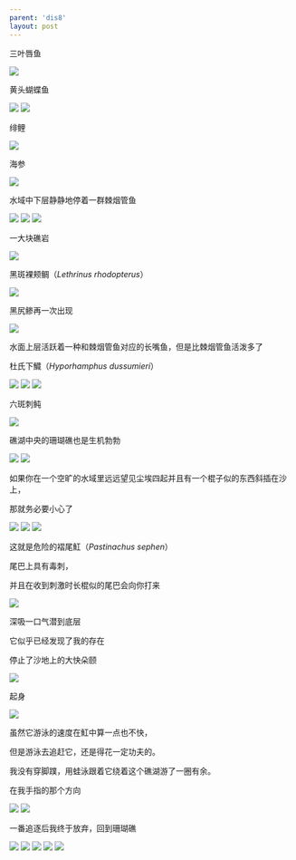 ```yaml
---
parent: 'dis8'
layout: post
---
```


三叶唇鱼

<img class='disc' src='https://i.postimg.cc/bNBFYV51/513.jpg'>

黄头蝴蝶鱼

<img class='disc' src='https://i.postimg.cc/43CLV7sd/514.jpg'>

<img class='disc' src='https://i.postimg.cc/k4qTY0VP/515.jpg'>

绯鲤

<img class='disc' src='https://i.postimg.cc/769mFK7G/516.jpg'>

海参

<img class='disc' src='https://i.postimg.cc/0jNcP7dt/517.jpg'>

水域中下层静静地停着一群棘烟管鱼

<img class='disc' src='https://i.postimg.cc/NFPbMLdQ/518.jpg'>

<img class='disc' src='https://i.postimg.cc/X7pQPcvq/519.jpg'>

<img class='disc' src='https://i.postimg.cc/YSwRj5zL/520.jpg'>

一大块礁岩

<img class='disc' src='https://i.postimg.cc/YSf3Fddn/521.jpg'>

黑斑裸颊鲷（<i>Lethrinus rhodopterus</i>）

<img class='disc' src='https://i.postimg.cc/kgSwJJKd/522.jpg'>

黑尻鲹再一次出现

<img class='disc' src='https://i.postimg.cc/BZhmNw4R/523.jpg'>

水面上层活跃着一种和棘烟管鱼对应的长嘴鱼，但是比棘烟管鱼活泼多了

杜氏下鱵（<i>Hyporhamphus dussumieri</i>）

<img class='disc' src='https://i.postimg.cc/KvwJhkKN/524.jpg'>

<img class='disc' src='https://i.postimg.cc/d1s9jGXq/525.jpg'>

<img class='disc' src='https://i.postimg.cc/wvwQf78D/526.jpg'>

六斑刺鲀

<img class='disc' src='https://i.postimg.cc/Fz1g2NN8/527.jpg'>

礁湖中央的珊瑚礁也是生机勃勃

<img class='disc' src='https://i.postimg.cc/NFV7tS0M/528.jpg'>

<img class='disc' src='https://i.postimg.cc/zXbF7zdR/529.jpg'>

如果你在一个空旷的水域里远远望见尘埃四起并且有一个棍子似的东西斜插在沙上，

那就务必要小心了

<img class='disc' src='https://i.postimg.cc/J7dQjDQL/530.jpg'>

<img class='disc' src='https://i.postimg.cc/8CDdThTh/531.jpg'>

<img class='disc' src='https://i.postimg.cc/bN7HF7MV/532.jpg'>

这就是危险的褶尾魟（<i>Pastinachus sephen</i>）

尾巴上具有毒刺，

并且在收到刺激时长棍似的尾巴会向你打来

<img class='disc' src='https://i.postimg.cc/MGD7HvGg/533.jpg'>

深吸一口气潜到底层

它似乎已经发现了我的存在

停止了沙地上的大快朵颐

<img class='disc' src='https://i.postimg.cc/13DcxW1m/534.jpg'>

起身

<img class='disc' src='https://i.postimg.cc/xC1KznJ8/535.jpg'>

虽然它游泳的速度在魟中算一点也不快，

但是游泳去追赶它，还是得花一定功夫的。

我没有穿脚蹼，用蛙泳跟着它绕着这个礁湖游了一圈有余。

在我手指的那个方向

<img class='disc' src='https://i.postimg.cc/SRXCgdGp/536.jpg'>

<img class='disc' src='https://i.postimg.cc/j53y6mPX/537.jpg'>

一番追逐后我终于放弃，回到珊瑚礁

<img class='disc' src='https://i.postimg.cc/j2GNmf8n/538.jpg'>

<img class='disc' src='https://i.postimg.cc/zDMnymJD/539.jpg'>

<img class='disc' src='https://i.postimg.cc/pXFK80Tf/540.jpg'>

<img class='disc' src='https://i.postimg.cc/6pxnhd2D/541.jpg'>

<img class='disc' src='https://i.postimg.cc/vZ792c5D/542.jpg'>
